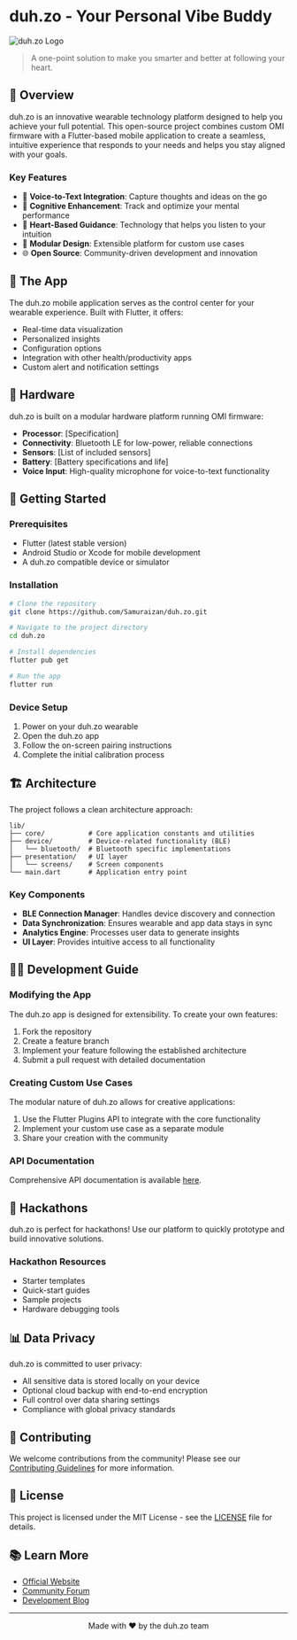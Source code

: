 # duh.zo - Your Personal Vibe Buddy

![duh.zo Logo](assets/logo.png)

> A one-point solution to make you smarter and better at following your heart.

## 🌟 Overview

duh.zo is an innovative wearable technology platform designed to help you achieve your full potential. This open-source project combines custom OMI firmware with a Flutter-based mobile application to create a seamless, intuitive experience that responds to your needs and helps you stay aligned with your goals.

### Key Features

- 🎤 **Voice-to-Text Integration**: Capture thoughts and ideas on the go
- 🧠 **Cognitive Enhancement**: Track and optimize your mental performance
- 💓 **Heart-Based Guidance**: Technology that helps you listen to your intuition
- 🧩 **Modular Design**: Extensible platform for custom use cases
- 🌐 **Open Source**: Community-driven development and innovation

## 📱 The App

The duh.zo mobile application serves as the control center for your wearable experience. Built with Flutter, it offers:

- Real-time data visualization
- Personalized insights
- Configuration options
- Integration with other health/productivity apps
- Custom alert and notification settings

## 🔧 Hardware

duh.zo is built on a modular hardware platform running OMI firmware:

- **Processor**: [Specification]
- **Connectivity**: Bluetooth LE for low-power, reliable connections
- **Sensors**: [List of included sensors]
- **Battery**: [Battery specifications and life]
- **Voice Input**: High-quality microphone for voice-to-text functionality

## 🚀 Getting Started

### Prerequisites

- Flutter (latest stable version)
- Android Studio or Xcode for mobile development
- A duh.zo compatible device or simulator

### Installation

```bash
# Clone the repository
git clone https://github.com/Samuraizan/duh.zo.git

# Navigate to the project directory
cd duh.zo

# Install dependencies
flutter pub get

# Run the app
flutter run
```

### Device Setup

1. Power on your duh.zo wearable
2. Open the duh.zo app
3. Follow the on-screen pairing instructions
4. Complete the initial calibration process

## 🏗️ Architecture

The project follows a clean architecture approach:

```
lib/
├── core/           # Core application constants and utilities
├── device/         # Device-related functionality (BLE)
│   └── bluetooth/  # Bluetooth specific implementations
├── presentation/   # UI layer
│   └── screens/    # Screen components
└── main.dart       # Application entry point
```

### Key Components

- **BLE Connection Manager**: Handles device discovery and connection
- **Data Synchronization**: Ensures wearable and app data stays in sync
- **Analytics Engine**: Processes user data to generate insights
- **UI Layer**: Provides intuitive access to all functionality

## 👩‍💻 Development Guide

### Modifying the App

The duh.zo app is designed for extensibility. To create your own features:

1. Fork the repository
2. Create a feature branch
3. Implement your feature following the established architecture
4. Submit a pull request with detailed documentation

### Creating Custom Use Cases

The modular nature of duh.zo allows for creative applications:

1. Use the Flutter Plugins API to integrate with the core functionality
2. Implement your custom use case as a separate module
3. Share your creation with the community

### API Documentation

Comprehensive API documentation is available [here](docs/api.md).

## 🎪 Hackathons

duh.zo is perfect for hackathons! Use our platform to quickly prototype and build innovative solutions.

### Hackathon Resources

- Starter templates
- Quick-start guides
- Sample projects
- Hardware debugging tools

## 📊 Data Privacy

duh.zo is committed to user privacy:

- All sensitive data is stored locally on your device
- Optional cloud backup with end-to-end encryption
- Full control over data sharing settings
- Compliance with global privacy standards

## 🤝 Contributing

We welcome contributions from the community! Please see our [Contributing Guidelines](CONTRIBUTING.md) for more information.

## 📄 License

This project is licensed under the MIT License - see the [LICENSE](LICENSE) file for details.

## 📚 Learn More

- [Official Website](https://duh.zo)
- [Community Forum](https://forum.duh.zo)
- [Development Blog](https://blog.duh.zo)

---

<p align="center">Made with ❤️ by the duh.zo team</p>
